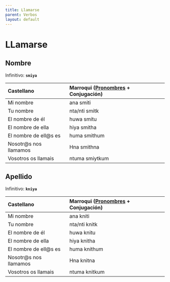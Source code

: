 ```yaml
---
title: Llamarse
parent: Verbos
layout: default
---
```


# LLamarse

## Nombre
Infinitivo: **`smiya`**

| Castellano            | Marroqui ([Pronombres](../nucleo/preposiciones.md) + Conjugación) |
|:----------------------|:------------------------------------------------------------------|
| Mi nombre             | ana smiti                                                         |
| Tu nombre             | nta/nti smitk                                                     |
| El nombre de él       | huwa smitu                                                        |
| El nombre de ella     | hiya smitha                                                       |
| El nombre de ell@s es | huma smithum                                                      |
| Nosotr@s nos llamamos | Hna smithna                                                       |
| Vosotros os llamais   | ntuma smiytkum                                                    |

## Apellido
Infinitivo: **`kniya`**

| Castellano            | Marroqui ([Pronombres](../nucleo/preposiciones.md) + Conjugación) |
|:----------------------|:------------------------------------------------------------------|
| Mi nombre             | ana kniti                                                         |
| Tu nombre             | nta/nti knitk                                                     |
| El nombre de él       | huwa knitu                                                        |
| El nombre de ella     | hiya knitha                                                       |
| El nombre de ell@s es | huma knithum                                                      |
| Nosotr@s nos llamamos | Hna knitna                                                        |
| Vosotros os llamais   | ntuma knitkum                                                     |